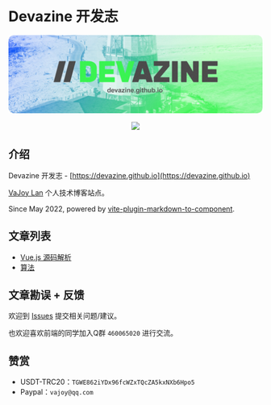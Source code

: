 # Devazine 开发志

![](https://raw.githubusercontent.com/devazine2022/assets/main/promo.jpg)

<p align='center'>
 <a href='https://www.freevisitorcounters.com/en/home/stats/id/939451'><img src='https://www.freevisitorcounters.com/en/counter/render/939451/t/4' /></a>
</p>

## 介绍

Devazine 开发志 - [https://devazine.github.io](https://devazine.github.io)

[VaJoy Lan](https://github.com/VaJoy) 个人技术博客站点。

Since May 2022, powered by [vite-plugin-markdown-to-component](https://github.com/devazine/vite-plugin-markdown-to-component).

## 文章列表

- [Vue.js 源码解析](https://devazine.github.io/#/source-analysis/vue/)
- [算法](https://devazine.github.io/#/algorithm/)

## 文章勘误 + 反馈

欢迎到 [Issues](https://github.com/devazine/devazine.github.io/issues) 提交相关问题/建议。

也欢迎喜欢前端的同学加入Q群 `460065020` 进行交流。

## 赞赏

- USDT-TRC20：`TGWE862iYDx96fcWZxTQcZA5kxNXb6Hpo5`
- Paypal：`vajoy@qq.com`
